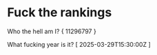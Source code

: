 # Fuck the rankings

Who the hell am I?
{ 11296797 }

What fucking year is it?
[ 2025-03-29T15:30:00Z ]
